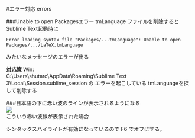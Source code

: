 #エラー対応 errors

###Unable to open Packagesエラー
tmLanguage ファイルを削除するとSublime Text起動時に  

~~~
Error loading syntax file "Packages/...tmLanguage": Unable to open Packages/.../LaTeX.tmLanguage
~~~
みたいなメッセージのエラーが出る

**対応策**
Win:  
C:\Users\shutaro\AppData\Roaming\Sublime Text 3\Local\Session.sublime_session の エラーを起こしている tmLanguageを探して削除する  

###日本語の下に赤い波のラインが表示されるようになる  
![](http://sunsunsoft.com/contents/sublimetext/image/error_underline.png)  
こういう赤い波線が表示された場合  

シンタックスハイライトが有効になっているので F6 でオフにする。